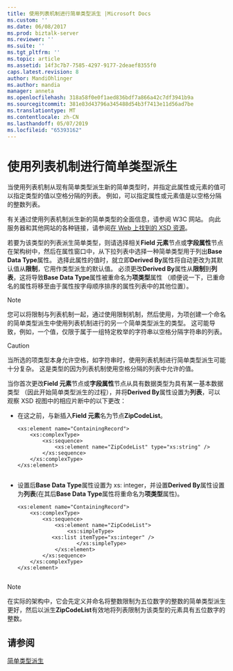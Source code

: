 ```yaml
---
title: 使用列表机制进行简单类型派生 |Microsoft Docs
ms.custom: ''
ms.date: 06/08/2017
ms.prod: biztalk-server
ms.reviewer: ''
ms.suite: ''
ms.tgt_pltfrm: ''
ms.topic: article
ms.assetid: 14f3c7b7-7585-4297-9177-2deaef8355f0
caps.latest.revision: 8
author: MandiOhlinger
ms.author: mandia
manager: anneta
ms.openlocfilehash: 318a58f0e0f1aed836bdf7a866a42c7df3941b9a
ms.sourcegitcommit: 381e83d43796a345488d54b3f7413e11d56ad7be
ms.translationtype: MT
ms.contentlocale: zh-CN
ms.lasthandoff: 05/07/2019
ms.locfileid: "65393162"
---
```

# <a name="simple-type-derivation-using-the-list-mechanism"></a>使用列表机制进行简单类型派生
当使用列表机制从现有简单类型派生新的简单类型时，并指定此属性或元素的值可以指定类型的值以空格分隔的列表。 例如，可以指定属性或元素值是以空格分隔的整数列表。  
  
 有关通过使用列表机制派生新的简单类型的全面信息，请参阅 W3C 网站。 向此服务器和其他网站的各种链接，请参阅[在 Web 上找到的 XSD 资源](../core/xsd-resources-on-the-web.md)。  
  
 若要为该类型的列表派生简单类型，则请选择相关**Field 元素**节点或**字段属性**节点在架构树中，然后在属性窗口中，从下拉列表中选择一种简单类型用于列出**Base Data Type**属性。 选择此属性的值时，就立即**Derived By**属性将自动更改为其默认值从**限制**，它用作类型派生的默认值。 必须更改**Derived By**属性从**限制**到**列表**，这将导致**Base Data Type**属性被重命名为**项类型**属性 （顺便说一下，已重命名的属性将移至由于属性按字母顺序排序的属性列表中的其他位置）。  
  
> [!NOTE]
>  您可以将限制与列表机制一起，通过使用限制机制，然后使用，为项创建一个命名的简单类型派生中使用列表机制进行的另一个简单类型派生的类型。 这可能导致，例如，一个值，仅限于属于一组特定枚举的字符串以空格分隔字符串的列表。  
  
> [!CAUTION]
>  当所选的项类型本身允许空格，如字符串时，使用列表机制进行简单类型派生可能十分复杂。 这是类型的因为列表机制使用空格分隔的列表中允许的值。  
  
 当你首次更改**Field 元素**节点或**字段属性**节点从具有数据类型为具有某一基本数据类型 （因此开始简单类型派生的过程），并将**Derived By**属性设置为**列表**，可以观察 XSD 视图中的相应片断中的以下更改：  
  
-   在这之前，与新插入**Field 元素**名为节点**ZipCodeList**。  
  
    ```  
    <xs:element name="ContainingRecord">  
        <xs:complexType>  
            <xs:sequence>  
                <xs:element name="ZipCodeList" type="xs:string" />  
            </xs:sequence>  
        </xs:complexType>  
    </xs:element>  
  
    ```  
  
-   设置后**Base Data Type**属性设置为 xs: integer，并设置**Derived By**属性设置为**列表**(在其后**Base Data Type**属性将重命名为**项类型**属性)。  
  
    ```  
    <xs:element name="ContainingRecord">  
        <xs:complexType>  
            <xs:sequence>  
                <xs:element name="ZipCodeList">  
                    <xs:simpleType>  
               <xs:list itemType="xs:integer" />   
                       </xs:simpleType>  
                </xs:element>  
            </xs:sequence>  
        </xs:complexType>  
    </xs:element>  
  
    ```  
  
> [!NOTE]
>  在实际的架构中，它会先定义并命名将整数限制为五位数字的整数的简单类型派生更好，然后以派生**ZipCodeList**有效地将列表限制为该类型的元素具有五位数字的整数。  
  
## <a name="see-also"></a>请参阅  
 [简单类型派生](../core/simple-type-derivation.md)